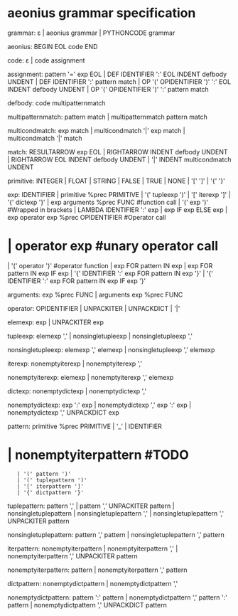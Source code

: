 # aeonius grammar specification

grammar: ε
       | aeonius grammar
       | PYTHONCODE grammar

aeonius: BEGIN EOL code END

code: ε
    | code assignment

assignment: pattern '=' exp EOL
	   | DEF IDENTIFIER ':' EOL INDENT defbody UNDENT
          | DEF IDENTIFIER ':' pattern match
          | OP '(' OPIDENTIFIER ')' ':' EOL INDENT defbody UNDENT
          | OP '(' OPIDENTIFIER ')' ':' pattern match

defbody: code multipatternmatch

multipatternmatch: pattern match
                 | multipatternmatch pattern match

multicondmatch: exp match
              | multicondmatch '|' exp match
              | multicondmatch '|' match

match: RESULTARROW exp EOL
     | RIGHTARROW INDENT defbody UNDENT
     | RIGHTARROW EOL INDENT defbody UNDENT
     | '|' INDENT multicondmatch UNDENT


primitive: INTEGER
         | FLOAT
         | STRING
         | FALSE
         | TRUE
         | NONE
         | '[' ']'
         | '{' '}'


exp: IDENTIFIER
   | primitive %prec PRIMITIVE
   | '(' tupleexp ')'
   | '[' iterexp ']'
   | '{' dictexp '}'
   | exp arguments %prec FUNC         	#function call
   | '(' exp ')'	                     #Wrapped in brackets
   | LAMBDA IDENTIFIER ':' exp
   | exp IF exp ELSE exp
   | exp operator exp %prec OPIDENTIFIER 	#Operator call
#   | operator exp		              #unary operator call
   | '(' operator ')'                     #operator function
   | exp FOR pattern IN exp
   | exp FOR pattern IN exp IF exp
   | '{' IDENTIFIER ':' exp FOR pattern IN exp '}'
   | '{' IDENTIFIER ':' exp FOR pattern IN exp IF exp '}'

arguments: exp %prec FUNC
         | arguments exp %prec FUNC

operator: OPIDENTIFIER
        | UNPACKITER
        | UNPACKDICT
        | '|'


elemexp: exp
       | UNPACKITER exp

tupleexp: elemexp ','
        | nonsingletupleexp
        | nonsingletupleexp ','

nonsingletupleexp: elemexp ',' elemexp
                 | nonsingletupleexp ',' elemexp

iterexp: nonemptyiterexp
       | nonemptyiterexp ','

nonemptyiterexp: elemexp
	        | nonemptyiterexp ',' elemexp

dictexp: nonemptydictexp
       | nonemptydictexp ','
	 
nonemptydictexp: exp ':' exp
	        | nonemptydictexp ',' exp ':' exp
               | nonemptydictexp ',' UNPACKDICT exp



pattern: primitive %prec PRIMITIVE
       | '_'
       | IDENTIFIER
#       | nonemptyiterpattern             #TODO
       | '(' pattern ')'
       | '(' tuplepattern ')'
       | '[' iterpattern ']'
       | '{' dictpattern '}'

tuplepattern: pattern ','
            | pattern ',' UNPACKITER pattern
            | nonsingletuplepattern
            | nonsingletuplepattern ','
            | nonsingletuplepattern ',' UNPACKITER pattern

nonsingletuplepattern: pattern ',' pattern
                     | nonsingletuplepattern ',' pattern

iterpattern: nonemptyiterpattern
	    | nonemptyiterpattern ','
           | nonemptyiterpattern ',' UNPACKITER pattern

nonemptyiterpattern: pattern
		     | nonemptyiterpattern ',' pattern

dictpattern: nonemptydictpattern
	    | nonemptydictpattern ','

nonemptydictpattern: pattern ':' pattern
		     | nonemptydictpattern ',' pattern ':' pattern
                   | nonemptydictpattern ',' UNPACKDICT pattern